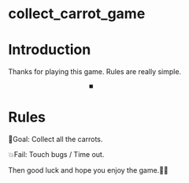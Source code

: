 # collect_carrot_game

# Introduction

Thanks for playing this game. Rules are really simple.
                           
                           ■
# Rules

🥇Goal: Collect all the carrots.

💥Fail: Touch bugs / Time out.

Then good luck and hope you enjoy the game.🧡🤩
